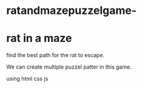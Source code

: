 # ratandmazepuzzelgame-
<h1> rat in a maze </h1>
<p>find the best path for the rat to escape. </p>
<p>We can create multiple puzzel patter in this game.</p>
<p> using html css js </p>
